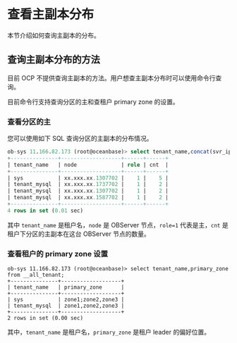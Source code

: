 # 查看主副本分布

本节介绍如何查询主副本的分布。

## 查询主副本分布的方法

目前 OCP 不提供查询主副本的方法。用户想查主副本分布时可以使用命令行查询。

目前命令行支持查询分区的主和查租户 primary zone 的设置。

### 查看分区的主

您可以使用如下 SQL 查询分区的主副本的分布情况。

```sql
ob-sys 11.166.82.173 (root@oceanbase)> select tenant_name,concat(svr_ip,svr_port) as node,role,count(*) as cnt from __all_virtual_meta_table t1,__all_tenant t2 where t1.role=1 and t1.tenant_id=t2.tenant_id group by t2.tenant_name,concat(t1.svr_ip,t1.svr_port),t1.role;
+---------------+-------------------+------+------+
| tenant_name   | node              | role | cnt  |
+---------------+-------------------+------+------+
| sys           | xx.xxx.xx.1307702 |    1 |    5 |
| tenant_mysql  | xx.xxx.xx.1737702 |    1 |    2 |
| tenant_mysql  | xx.xxx.xx.1307702 |    1 |    2 |
| tenant_mysql  | xx.xxx.xx.1587702 |    1 |    2 |
+---------------+-------------------+------+------+
4 rows in set (0.01 sec)
```

其中 `tenant_name` 是租户名，`node` 是 OBServer 节点，`role=1` 代表是主，`cnt` 是租户下分区的主副本在这台 OBServer 节点的数量。

### 查看租户的 primary zone 设置

```unknow
ob-sys 11.166.82.173 (root@oceanbase)> select tenant_name,primary_zone from __all_tenant;
+---------------+-------------------+
| tenant_name   | primary_zone      |
+---------------+-------------------+
| sys           | zone1;zone2,zone3 |
| tenant_mysql  | zone1,zone2,zone3 |
+---------------+-------------------+
2 rows in set (0.00 sec)
```

其中，`tenant_name` 是租户名，`primary_zone` 是租户 leader 的偏好位置。
